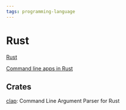 ```yaml
---
tags: programming-language
---
```

# Rust
[Rust](https://www.rust-lang.org/)

[Command line apps in Rust](https://rust-cli.github.io/book/index.html)
## Crates
[clap](https://docs.rs/clap/latest/clap/): Command Line Argument Parser for Rust
